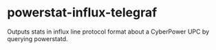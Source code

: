 # powerstat-influx-telegraf
Outputs stats in influx line protocol format about a CyberPower UPC by querying powerstatd.

